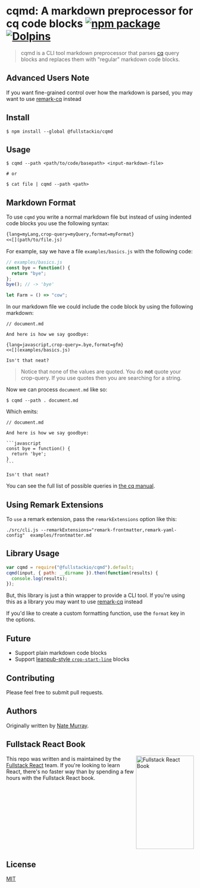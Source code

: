 # cqmd: A markdown preprocessor for cq code blocks [![npm package](https://img.shields.io/npm/v/@fullstackio/cqmd.svg?maxAge=2592000?style=flat-square)](https://www.npmjs.com/package/@fullstackio/cqmd) [![Dolpins](https://cdn.rawgit.com/fullstackio/cq/master/doc/readme/dolphins-badge-ff00ff.svg)](https://www.fullstackreact.com)

> cqmd is a CLI tool markdown preprocessor that parses [cq](https://github.com/fullstackio/cq) query blocks and replaces them with "regular" markdown code blocks.

## Advanced Users Note

If you want fine-grained control over how the markdown is parsed, you may want to use [remark-cq](../remark-cq) instead

## Install

```
$ npm install --global @fullstackio/cqmd
```

## Usage

```
$ cqmd --path <path/to/code/basepath> <input-markdown-file>

# or

$ cat file | cqmd --path <path>
```

## Markdown Format

To use `cqmd` you write a normal markdown file but instead of using indented code blocks you use the following syntax:

```md
{lang=myLang,crop-query=myQuery,format=myFormat}
<<[](path/to/file.js)
```

For example, say we have a file `examples/basics.js` with the following code:

```javascript
// examples/basics.js
const bye = function() {
  return "bye";
};
bye(); // -> 'bye'

let Farm = () => "cow";
```

In our markdown file we could include the code block by using the following markdown:

    // document.md

    And here is how we say goodbye:

    {lang=javascript,crop-query=.bye,format=gfm}
    <<[](examples/basics.js)

    Isn't that neat?

> Notice that none of the values are quoted. You do **not** quote your crop-query. If you use quotes then you are searching for a string.

Now we can process `document.md` like so:

```shell
$ cqmd --path . document.md
```

Which emits:

    // document.md

    And here is how we say goodbye:

    ```javascript
    const bye = function() {
      return 'bye';
    }
    ```

    Isn't that neat?

You can see the full list of possible queries in [the cq manual](https://github.com/fullstackio/cq).

## Using Remark Extensions

To `use` a remark extension, pass the `remarkExtensions` option like this:

```
./src/cli.js --remarkExtensions="remark-frontmatter,remark-yaml-config"  examples/frontmatter.md
```

## Library Usage

```javascript
var cqmd = require("@fullstackio/cqmd").default;
cqmd(input, { path: __dirname }).then(function(results) {
  console.log(results);
});
```

But, this library is just a thin wrapper to provide a CLI tool. If you're using this as a library you may want to use [remark-cq](../remark-cq) instead

If you'd like to create a custom formatting function, use the `format` key in the options.

## Future

- Support plain markdown code blocks
- Support [leanpub-style `crop-start-line`](https://leanpub.com/help/manual#leanpub-auto-displaying-only-part-of-a-code-file) blocks

## Contributing

Please feel free to submit pull requests.

## Authors

Originally written by [Nate Murray](https://twitter.com/eigenjoy).

## Fullstack React Book

<a href="https://fullstackreact.com">
<img align="right" src="https://cdn.rawgit.com/fullstackio/cq/master/doc/readme/fullstack-react-hero-book.png" alt="Fullstack React Book" width="155" height="250" />
</a>

This repo was written and is maintained by the [Fullstack React](https://fullstackreact.com) team. If you're looking to learn React, there's no faster way than by spending a few hours with the Fullstack React book.

<div style="clear:both"></div>

## License

[MIT](/LICENSE.md)
